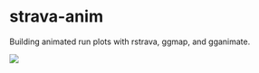 # strava-anim
Building animated run plots with rstrava, ggmap, and gganimate.

![](allruns_anim3-optimized.gif)